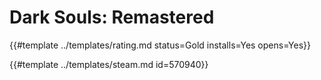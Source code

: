 # Dark Souls: Remastered

{{#template ../templates/rating.md status=Gold installs=Yes opens=Yes}}

{{#template ../templates/steam.md id=570940}}
